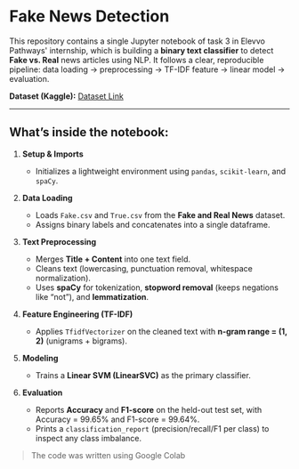 # Fake News Detection

This repository contains a single Jupyter notebook of task 3 in Elevvo Pathways' internship, which is building a **binary text classifier** to detect **Fake vs. Real** news articles using  NLP. It follows a clear, reproducible pipeline: data loading -> preprocessing -> TF-IDF feature -> linear model -> evaluation. 

**Dataset (Kaggle):** [Dataset Link](https://www.kaggle.com/datasets/clmentbisaillon/fake-and-real-news-dataset)

---

## What’s inside the notebook:

1) **Setup & Imports**  
   - Initializes a lightweight environment using `pandas`, `scikit-learn`, and `spaCy`.

2) **Data Loading**  
   - Loads `Fake.csv` and `True.csv` from the **Fake and Real News** dataset.  
   - Assigns binary labels and concatenates into a single dataframe.

3) **Text Preprocessing**  
   - Merges **Title + Content** into one text field.  
   - Cleans text (lowercasing, punctuation removal, whitespace normalization).  
   - Uses **spaCy** for tokenization, **stopword removal** (keeps negations like “not”), and **lemmatization**.

4) **Feature Engineering (TF-IDF)**  
   - Applies `TfidfVectorizer` on the cleaned text with **n-gram range = (1, 2)** (unigrams + bigrams).  

5) **Modeling**  
   - Trains a **Linear SVM (LinearSVC)** as the primary classifier.  

6) **Evaluation**  
   - Reports **Accuracy** and **F1-score** on the held-out test set, with Accuracy = 99.65% and F1-score = 99.64%.  
   - Prints a `classification_report` (precision/recall/F1 per class) to inspect any class imbalance.

> The code was written using Google Colab

